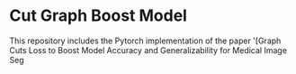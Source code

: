 # Cut Graph Boost Model

This repository includes the Pytorch implementation of the paper '[Graph Cuts Loss to Boost Model Accuracy and Generalizability for Medical Image Seg
